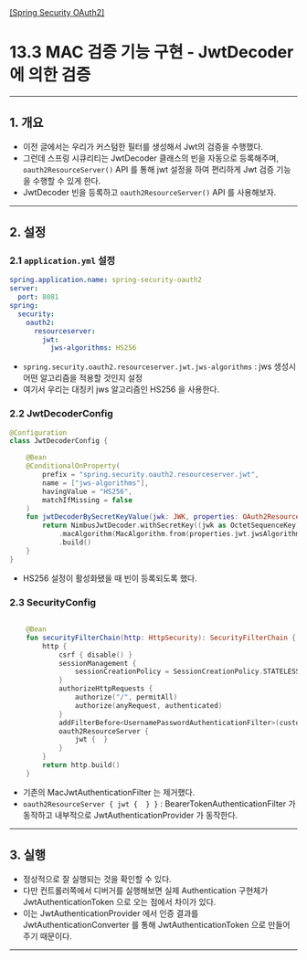<nav>
    <a href="../.." target="_blank">[Spring Security OAuth2]</a>
</nav>

# 13.3 MAC 검증 기능 구현 - JwtDecoder 에 의한 검증

---

## 1. 개요
- 이전 글에서는 우리가 커스텀한 필터를 생성해서 Jwt의 검증을 수행했다.
- 그런데 스프링 시큐리티는 JwtDecoder 클래스의 빈을 자동으로 등록해주며, `oauth2ResourceServer()` API 를 통해
jwt 설정을 하여 편리하게 Jwt 검증 기능을 수행할 수 있게 한다.
- JwtDecoder 빈을 등록하고 `oauth2ResourceServer()` API 를 사용해보자.

---

## 2. 설정

### 2.1 `application.yml` 설정
```yaml
spring.application.name: spring-security-oauth2
server:
  port: 8081
spring:
  security:
    oauth2:
      resourceserver:
        jwt:
          jws-algorithms: HS256
```
- `spring.security.oauth2.resourceserver.jwt.jws-algorithms` : jws 생성시 어떤 알고리즘을 적용할 것인지 설정
- 여기서 우리는 대칭키 jws 알고리즘인 HS256 을 사용한다.

### 2.2 JwtDecoderConfig
```kotlin
@Configuration
class JwtDecoderConfig {

    @Bean
    @ConditionalOnProperty(
        prefix = "spring.security.oauth2.resourceserver.jwt",
        name = ["jws-algorithms"],
        havingValue = "HS256",
        matchIfMissing = false
    )
    fun jwtDecoderBySecretKeyValue(jwk: JWK, properties: OAuth2ResourceServerProperties): JwtDecoder {
        return NimbusJwtDecoder.withSecretKey((jwk as OctetSequenceKey).toSecretKey())
            .macAlgorithm(MacAlgorithm.from(properties.jwt.jwsAlgorithms[0]))
            .build()
    }
}
```
- HS256 설정이 활성화됐을 때 빈이 등록되도록 했다.

### 2.3 SecurityConfig
```kotlin

    @Bean
    fun securityFilterChain(http: HttpSecurity): SecurityFilterChain {
        http {
            csrf { disable() }
            sessionManagement {
                sessionCreationPolicy = SessionCreationPolicy.STATELESS
            }
            authorizeHttpRequests {
                authorize("/", permitAll)
                authorize(anyRequest, authenticated)
            }
            addFilterBefore<UsernamePasswordAuthenticationFilter>(customLoginAuthenticationFilter())
            oauth2ResourceServer {
                jwt {  }
            }
        }
        return http.build()
    }
```
- 기존의 MacJwtAuthenticationFilter 는 제거했다.
- `oauth2ResourceServer { jwt {  } }` : BearerTokenAuthenticationFilter 가 동작하고 내부적으로 JwtAuthenticationProvider 가 동작한다.

---

## 3. 실행
- 정상적으로 잘 실행되는 것을 확인할 수 있다.
- 다만 컨트롤러쪽에서 디버거를 실행해보면 실제 Authentication 구현체가 JwtAuthenticationToken 으로 오는 점에서 차이가 있다.
- 이는 JwtAuthenticationProvider 에서 인증 결과를 JwtAuthenticationConverter 를 통해 JwtAuthenticationToken 으로 만들어 주기 때문이다.

---
